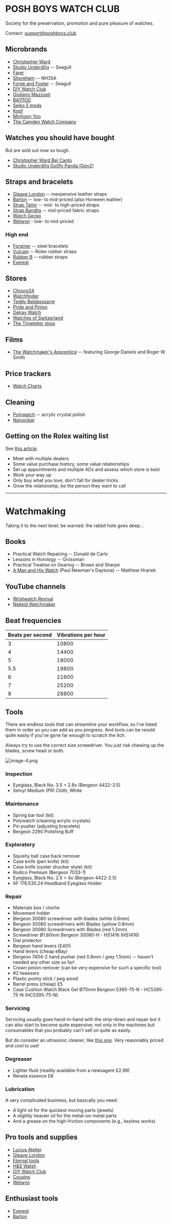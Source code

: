 # POSH BOYS WATCH CLUB
Society for the preservation, promotion and pure pleasure of watches.

Contact: support@poshboys.club

## Microbrands
- [Christopher Ward](https://www.christopherward.com/)
- [Studio Underd0g](https://underd0g.com/) -- Seagull
- [Farer](https://farer.com/)
- [Shoreham](https://www.shorehamwatches.com/) -- NH35A
- [Forge and Foster](https://forgeandfoster.com/) -- Seagull
- [DIY Watch Club](https://shop.diywatch.club/)
- [Giuliano Mazzuoli](https://giulianomazzuoli.com/)
- [BA111OD](https://ba111od.com/)
- [Seiko 5 mods](https://www.namokimods.com/)
- [Kopf](http://kopf.watch/)
- [Minhoon Yoo](https://minhoonyoo.com/)
- [The Camden Watch Company](https://www.camdenwatchcompany.com/)

## Watches you should have bought
But are sold out now so tough.

- [Christopher Ward Bel Canto](https://www.christopherward.com/c1-bel-canto-blue.html)
- [Studio Underd0g Go0fy Panda (Gen2)](https://underd0g.com/products/01gpb)

## Straps and bracelets
- [Gleave London](https://gleave.london/straps/) -- inexpensive leather straps
- [Barton](https://www.bartonwatchbands.com/) -- low- to mid-priced (also Horween leather)
- [Strap Tailor](https://thestraptailor.com/) -- mid- to high-priced straps
- [Strap Bandits](https://www.strapbandits.com/) -- mid-priced fabric straps
- [Watch Gecko](https://www.watchgecko.com/)
- [Welwyn](https://welwynwatchparts.co.uk/collections/leather-straps) - low- to mid-priced

### High end
- [Forstner](https://forstnerbands.com/) -- steel bracelets
- [Vulcain](https://www.vulcanwatchstraps.com/) -- Rolex rubber straps
- [Rubber B](https://rubberb.com/) -- rubber straps
- [Everest](https://www.everestbands.com/)

## Stores
- [Chrono24](https://www.chrono24.co.uk)
- [Watchfinder](https://www.watchfinder.co.uk)
- [Teddy Baldasssarre](https://teddybaldassarre.com)
- [Pride and Pinion](https://prideandpinion.com)
- [Delray Watch](https://delraywatch.com)
- [Watches of Switzerland](https://www.watches-of-switzerland.co.uk/)
- [The Timeteller shop](https://thetimetellershop.com/)

## Films
- [The Watchmaker's Apprentice](https://www.imdb.com/title/tt2958390/) -- featuring George Daniels and Roger W. Smith

## Price trackers
- [Watch Charts](https://watchcharts.com/)

## Cleaning
- [Polywatch](https://www.polywatch.de/) -- acrylic crystal polish
- [Nanoclear](https://nanoclear.com/)

## Getting on the Rolex waiting list
See [this article](https://www.vulcanwatchstraps.com/blog/how-to-beat-the-rolex-waiting-list).

- Meet with multiple dealers
- Some value purchase history, some value relationships
- Set up appointments and multiple ADs and assess which store is best
- Work your way up
- Only buy what you love, don't fall for dealer tricks
- Grow the relationship, be the person they want to call

---

# Watchmaking
Taking it to the next level; be warned: the rabbit hole goes deep...

## Books
- Practical Watch Repairing -- Donald de Carlo
- Lessons in Horology -- Grossman 
- Practical Treatise on Gearing -- Brown and Sharpe 
- [A Man and His Watch](https://www.waterstones.com/book/a-man-and-his-watch/matthew-hranek/9781579657147) (Paul Newman's Daytona) -- Matthew Hranek

## YouTube channels
- [Wristwatch Revival](https://www.youtube.com/c/wristwatchrevival)
- [Nekkid Watchmaker](https://youtube.com/@NekkidWatchmaker)

## Beat frequencies
|Beats per second | Vibrations per hour |
|---|---|
| 3	  | 10800 |
| 4	  | 14400 |
| 5	  | 18000 |
| 5.5 	  | 19800 |
| 6	  | 21600 |
| 7	  | 25200 |
| 8	  | 28800 |

## Tools
There are endless tools that can streamline your workflow, so I've listed them
in order so you can add as you progress. And tools can be resold quite easily
if you've gone far enough to scratch the itch.

Always try to use the correct size screwdriver. You just risk chewing up the
blades, screw head or both.

![image-4.png](./image-4.png)

### Inspection
- Eyeglass, Black No. 3.5 = 2.8x (Bergeon 4422-3.5)
- Selvyt Medium (PR) Cloth, White

### Maintenance
- Spring bar tool (kit)
- Polywatch (cleaning acrylic crystals)
- Pin pusher (adjusting bracelets)
- Bergeon 2290 Polishing Buff

### Exploratory
- Squishy ball case back remover
- Case knife (pen knife) (kit)
- Case knife (oyster shucker style) (kit)
- Rodico Premium (Bergeon 7033-1)
- Eyeglass, Black No. 2.5 = 4x (Bergeon 4422-2.5)
- AF 176.530.24 Headband Eyeglass Holder

### Repair
- Materials box / cloche
- Movement holder
- Bergeon 30080 screwdriver with blades (white 0.6mm)
- Bergeon 30080 screwdrivers with Blades (yellow 0.8mm)
- Bergeon 30080 Screwdrivers with Blades (red 1.2mm)
- Screwdriver Ø1.60mm Bergeon 30080-H - HS1416 (HS1416) 
- Dial protector
- Bergeon hand levers (£40!)
- Hand levers (cheap eBay)
- Bergeon 7404-2 hand pusher (red 0.8mm / grey 1.5mm) -- haven't needed any other size so far!
- Crown pinion remover (can be very expensive for such a specific tool)
- \#2 tweezers
- Plastic pointy stick / peg wood
- Barrel press (cheap) £5
- Case Cushion Watch Black Gel Ø75mm Bergeon 5395-75-N - HC5395-75-N (HC5395-75-N) 

### Servicing
Servicing usually goes hand-in-hand with the strip-down and repair but it can
also start to become quite expensive; not only in the machines but consumables
that you probably can't sell on quite as easily.

But do consider an ultrasonic cleaner, like [this
one](https://www.amazon.co.uk/DK-SONIC-Household-Ultrasonic-Eyeglasses/dp/B08S6V52MV/).
Very reasonably priced and cool to use!

### Degreaser
- Lighter fluid (readily available from a newsagent £2.99)
- Renata essence £8

### Lubrication
A very complicated business, but basically you need:
- A light oil for the quickest moving parts (jewels)
- A slightly heavier oil for the metal-on-metal parts
- And a grease on the high-friction components (e.g., keyless works)

## Pro tools and supplies
- [Lucius Atelier](https://luciusatelier.com/)
- [Gleave London](https://gleave.london/straps/)
- [Eternal tools](https://www.eternaltools.com/)
- [H&S Walsh](https://www.hswalsh.com/)
- [DIY Watch Club](https://shop.diywatch.club/collections/watchmaking-tools)
- [Cousins](https://www.cousinsuk.com)
- [Welwyn](https://welwynwatchparts.co.uk/)

## Enthusiast tools
- [Everest](https://www.everestbands.com/collections/watch-tools-springbars)
- [Barton](https://www.bartonwatchbands.com/en-gb/collections/watch-band-hardware)

